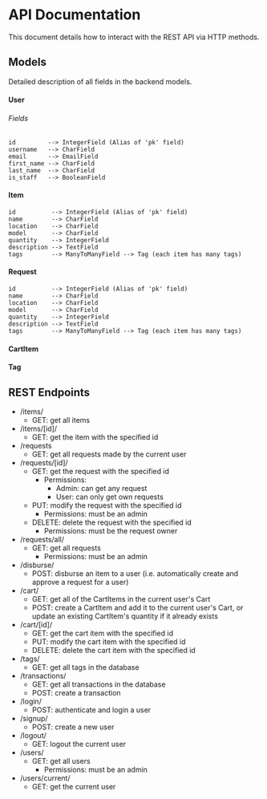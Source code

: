 API Documentation
=================

This document details how to interact with the REST API via HTTP methods.


Models
------
Detailed description of all fields in the backend models.

#### User

###### Fields
```
id         --> IntegerField (Alias of 'pk' field)
username   --> CharField
email      --> EmailField
first_name --> CharField
last_name  --> CharField
is_staff   --> BooleanField
```
#### Item
```
id          --> IntegerField (Alias of 'pk' field)
name        --> CharField
location    --> CharField
model       --> CharField
quantity    --> IntegerField
description --> TextField
tags        --> ManyToManyField --> Tag (each item has many tags)
```
#### Request
```
id          --> IntegerField (Alias of 'pk' field)
name        --> CharField
location    --> CharField
model       --> CharField
quantity    --> IntegerField
description --> TextField
tags        --> ManyToManyField --> Tag (each item has many tags)
```

#### CartItem

#### Tag

REST Endpoints
------------
* /items/
  * GET: get all items
* /items/[id]/
  * GET: get the item with the specified id
* /requests
  * GET: get all requests made by the current user
* /requests/[id]/
  * GET: get the request with the specified id
    * Permissions:  
      * Admin: can get any request
      * User: can only get own requests
  * PUT: modify the request with the specified id
    * Permissions: must be an admin
  * DELETE: delete the request with the specified id
    * Permissions: must be the request owner
* /requests/all/
  * GET: get all requests
    * Permissions: must be an admin
* /disburse/
  * POST: disburse an item to a user (i.e. automatically create and approve a request for a user)
* /cart/
  * GET: get all of the CartItems in the current user's Cart
  * POST: create a CartItem and add it to the current user's Cart, or update an existing CartItem's quantity if it already exists
* /cart/[id]/
  * GET: get the cart item with the specified id
  * PUT: modify the cart item with the specified id 
  * DELETE: delete the cart item with the specified id
* /tags/
  * GET: get all tags in the database
* /transactions/
  * GET: get all transactions in the database
  * POST: create a transaction
* /login/
  * POST: authenticate and login a user
* /signup/
  * POST: create a new user
* /logout/
  * GET: logout the current user
* /users/
  * GET: get all users
    * Permissions: must be an admin
* /users/current/
  * GET: get the current user
